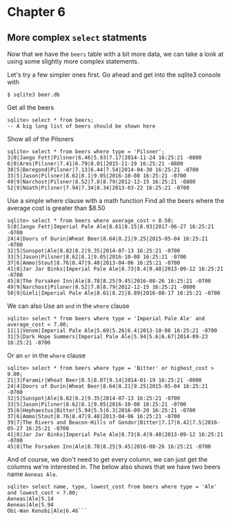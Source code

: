 # Chapter 6

## More complex `select` statments

Now that we have the `beers` table with a bit more data, we can take a
look at using some slightly more complex statements. 

Let's try a few simpler ones first. Go ahead and get into the sqlite3
console with

```
$ sqlite3 beer.db
```

Get all the beers
```
sqlite> select * from beers;
-- A big long list of beers should be shown here
```

Show all of the Pilsners

```
sqlite> select * from beers where type = 'Pilsner';
3|0|Jango Fett|Pilsner|6.46|5.93|7.17|2014-11-24 16:25:21 -0800
6|0|Ares|Pilsner|7.41|6.79|8.01|2015-11-19 16:25:21 -0800
30|5|Beregond|Pilsner|7.13|6.44|7.54|2014-04-30 16:25:21 -0700
33|5|Jason|Pilsner|8.62|8.1|9.05|2016-10-08 16:25:21 -0700
49|9|Narchost|Pilsner|8.52|7.8|8.79|2012-12-15 16:25:21 -0800
52|9|Núath|Pilsner|7.94|7.34|8.34|2013-03-22 16:25:21 -0700
```

Use a simple where clause with a math function
Find all the beers where the average cost is greater than $8.50

```
sqlite> select * from beers where average_cost > 8.50;
5|0|Jango Fett|Imperial Pale Ale|8.61|8.15|8.93|2017-06-27 16:25:21 -0700
24|4|Doors of Durin|Wheat Beer|8.64|8.21|9.25|2015-05-04 16:25:21 -0700
32|5|Sunspot|Ale|8.82|8.2|9.35|2014-07-13 16:25:21 -0700
33|5|Jason|Pilsner|8.62|8.1|9.05|2016-10-08 16:25:21 -0700
37|6|Ammo|Stout|8.76|8.47|9.48|2013-04-06 16:25:21 -0700
41|8|Jar Jar Binks|Imperial Pale Ale|8.73|8.4|9.48|2013-09-12 16:25:21 -0700
45|8|The Forsaken Inn|Ale|8.78|8.25|9.45|2016-08-26 16:25:21 -0700
49|9|Narchost|Pilsner|8.52|7.8|8.79|2012-12-15 16:25:21 -0800
50|9|Gimli|Imperial Pale Ale|8.61|8.21|8.89|2016-08-17 16:25:21 -0700
```

We can also Use an `and` in the `where` clause

```
sqlite> select * from beers where type = 'Imperial Pale Ale' and average_cost < 7.00;
11|1|Venom|Imperial Pale Ale|5.69|5.26|6.4|2013-10-08 16:25:21 -0700
31|5|Dark Hope Summers|Imperial Pale Ale|5.94|5.6|6.67|2014-09-23 16:25:21 -0700
```

Or an `or` in the `where` clause

```
sqlite> select * from beers where type = 'Bitter' or highest_cost >
9.00;
21|3|Faramir|Wheat Beer|8.5|8.07|9.14|2014-01-19 16:25:21 -0800
24|4|Doors of Durin|Wheat Beer|8.64|8.21|9.25|2015-05-04 16:25:21 -0700
32|5|Sunspot|Ale|8.82|8.2|9.35|2014-07-13 16:25:21 -0700
33|5|Jason|Pilsner|8.62|8.1|9.05|2016-10-08 16:25:21 -0700
35|6|Hephaestus|Bitter|5.94|5.5|6.3|2016-09-20 16:25:21 -0700
37|6|Ammo|Stout|8.76|8.47|9.48|2013-04-06 16:25:21 -0700
39|7|The Rivers and Beacon-Hills of Gondor|Bitter|7.17|6.42|7.5|2016-05-27 16:25:21 -0700
41|8|Jar Jar Binks|Imperial Pale Ale|8.73|8.4|9.48|2013-09-12 16:25:21 -0700
45|8|The Forsaken Inn|Ale|8.78|8.25|9.45|2016-08-26 16:25:21 -0700
```

And of course, we don't need to get every column, we can just get the
columns we're interested in. The below also shows that we have two beers
name `Aeneas Ale`.

```
sqlite> select name, type, lowest_cost from beers where type = 'Ale' and lowest_cost < 7.00;
Aeneas|Ale|5.14
Aeneas|Ale|5.94
Obi-Wan Kenobi|Ale|6.46```
```
